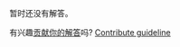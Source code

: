 
暂时还没有解答。

有兴趣[贡献你的解答](https://github.com/BFEdev/BFE.dev-solutions/blob/main/quiz/math_zh.md)吗? [Contribute guideline](https://github.com/BFEdev/BFE.dev-solutions#how-to-contribute)
